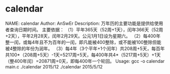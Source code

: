 # calendar
NAME:
    calendar
Author:
    AnSwEr
Description:
            万年历的主要功能是提供给使用者查询日期时间。
            主要依据：
                    （1）平年365天（52周+1天），闰年366天（52周+2天），平年2月28天，闰年2月29天。公元1月1日设为星期六。                             （2）每400年整一闰，或每4年且不为百年的一闰，即凡能被400整除，或不能被100整除但能被4整除的年份为润年。                          （3）每4年（3个平年+1个闰年）共208周+5天，每百年共100*（208周+5天）-1天=5217周+5天，每400年共4*（5217周+5天）+1天（整400年闰）=20871周+0天，即每400年一个轮回。
Usage:
    gcc -o calendar main.c
    ./calendar 2015/12
    ./calendar 2015/5/12
